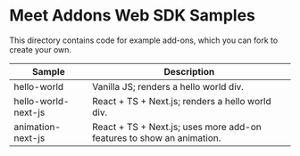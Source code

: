 # Meet Addons Web SDK Samples

This directory contains code for example add-ons, which you can fork to create
your own.

| Sample              | Description                                                           |
| ------------------- | --------------------------------------------------------------------- |
| hello-world         | Vanilla JS; renders a hello world div.                                |
| hello-world-next-js | React + TS + Next.js; renders a hello world div.                      |
| animation-next-js   | React + TS + Next.js; uses more add-on features to show an animation. |
